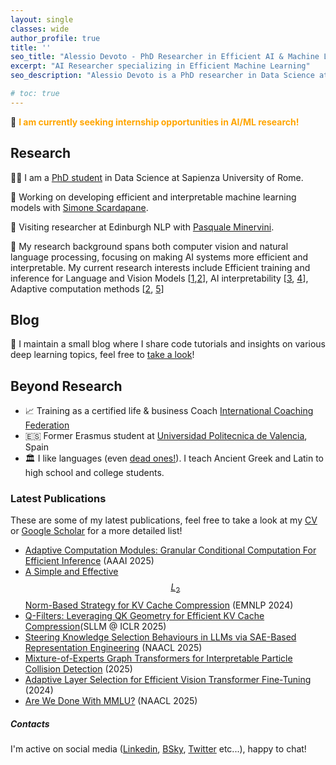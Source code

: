 ```yaml
---
layout: single
classes: wide
author_profile: true
title: ''
seo_title: "Alessio Devoto - PhD Researcher in Efficient AI & Machine Learning"
excerpt: "AI Researcher specializing in Efficient Machine Learning"
seo_description: "Alessio Devoto is a PhD researcher in Data Science at La Sapienza University, focusing on efficient ML, adaptive computation, and AI interpretability"

# toc: true
---
```


📌 <b><font color="orange">I am currently seeking internship opportunities in AI/ML research!</font></b> <br>

## Research

👨‍🎓 I am a [PhD student](https://phd.uniroma1.it/web/ALESSIO-DEVOTO_nP1701081_IT.aspx) in Data Science at Sapienza University of Rome. 

🌱 Working on developing efficient and interpretable machine learning models with [Simone Scardapane](https://www.sscardapane.it).

🏴󠁧󠁢󠁳󠁣󠁴󠁿 Visiting researcher at Edinburgh NLP with [Pasquale Minervini](https://neuralnoise.com/).

🔬 My research background spans both computer vision and natural language processing, focusing on making AI systems more efficient and interpretable. My current research interests include Efficient training and inference for Language and Vision Models [[1](https://arxiv.org/abs/2406.11430),[2](https://arxiv.org/abs/2408.08670)], AI interpretability [[3](https://arxiv.org/abs/2410.15999), [4](https://arxiv.org/abs/2501.03432)], Adaptive computation methods [[2](https://arxiv.org/abs/2408.08670), [5](https://arxiv.org/abs/2312.10193)]

## Blog 
📝 I maintain a small blog where I share code tutorials and insights on various deep learning topics, feel free to [take a look](https://alessiodevoto.github.io/blog/)!

## Beyond Research

- 📈 Training as a certified life & business Coach [International Coaching Federation](https://coachingfederation.org)
- 🇪🇸 Former Erasmus student at [Universidad Politecnica de Valencia](http://www.upv.es/es), Spain
- 🏛️ I like languages (even [dead ones!](https://www.sssscomic.com/comicpages/196.jpg)). I teach Ancient Greek and Latin to high school and college students. 

<script type="text/javascript" async
  src="https://cdn.mathjax.org/mathjax/latest/MathJax.js?config=TeX-MML-AM_CHTML">
</script>

### Latest Publications
These are some of my latest publications, feel free to take a look at my [CV](/assets/docs/CV_Ale.pdf) or [Google Scholar](https://scholar.google.com/citations?user=er31rp0AAAAJ&hl) for a more detailed list!

- [Adaptive Computation Modules: Granular Conditional Computation For Efficient Inference](https://arxiv.org/abs/2312.10193) (AAAI 2025)
- [A Simple and Effective $$ L_2 $$ Norm-Based Strategy for KV Cache Compression](https://arxiv.org/abs/2406.11430) (EMNLP 2024)
- [Q-Filters: Leveraging QK Geometry for Efficient KV Cache Compression](https://arxiv.org/abs/2503.02812)(SLLM @ ICLR 2025)
- [Steering Knowledge Selection Behaviours in LLMs via SAE-Based Representation Engineering](https://arxiv.org/abs/2410.15999) (NAACL 2025)
- [Mixture-of-Experts Graph Transformers for Interpretable Particle Collision Detection](https://arxiv.org/abs/2501.03432) (2025)
- [Adaptive Layer Selection for Efficient Vision Transformer Fine-Tuning](https://arxiv.org/abs/2408.08670) (2024)
- [Are We Done With MMLU?](https://arxiv.org/abs/2406.04127) (NAACL 2025)


##### Contacts 
I'm active on social media ([Linkedin](https://www.linkedin.com/in/alessio-devoto/), [BSky](https://bsky.app/profile/alessiodevoto.bsky.social), [Twitter](https://x.com/devoto_alessio) etc...), happy to chat!  